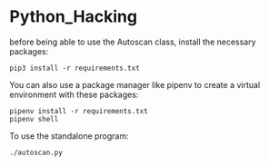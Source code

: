 # Python_Hacking

before being able to use the Autoscan class, install the necessary packages:
```
pip3 install -r requirements.txt
```

You can also use a package manager like pipenv to create a virtual environment with these packages:
```
pipenv install -r requirements.txt
pipenv shell
```

To use the standalone program:
```
./autoscan.py
```
